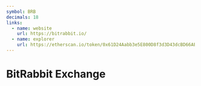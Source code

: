 ```yaml
---
symbol: BRB
decimals: 18
links:
  - name: website
    url: https://bitrabbit.io/
  - name: explorer
    url: https://etherscan.io/token/0x61D24Aabb3e5E800D8f3d3D43dcBD66AE6caB51E
---
```


# BitRabbit Exchange
